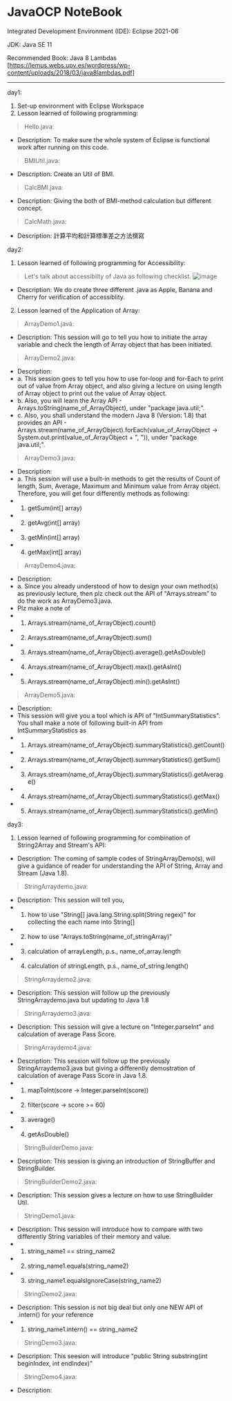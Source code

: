 # JavaOCP NoteBook
Integrated Development Environment (IDE): Eclipse 2021-06

JDK: Java SE 11

Recommended Book: Java 8 Lambdas [https://lemus.webs.upv.es/wordpress/wp-content/uploads/2018/03/java8lambdas.pdf]

------------------------------------------------------------------------------
day1:
1. Set-up environment with Eclipse Workspace
2. Lesson learned of following programming:
> Hello.java:
- Description: To make sure the whole system of Eclipse is functional work after running on this code.

> BMIUtil.java:
- Description: Create an Util of BMI.

> CalcBMI.java:
- Description: Giving the both of BMI-method calculation but different concept.

> CalcMath.java:
- Description: 計算平均和計算標準差之方法撰寫

day2: 
1. Lesson learned of following programming for Accessibility:
> Let's talk about accessibilty of Java as following checklist.
![image](https://user-images.githubusercontent.com/83496093/197315755-e25fed8a-5e11-420d-9f72-a5748a1fcd3b.png)

- Description: We do create three different .java as Apple, Banana and Cherry for verification of accessiblity.

2. Lesson learned of the Application of Array:
> ArrayDemo1.java:
- Description: This session will go to tell you how to initiate the array variable and check the length of Array object that has been initiated.

> ArrayDemo2.java:
- Description: 
- a. This session goes to tell you how to use for-loop and for-Each to print out of value from Array object, and also giving a lecture on using length of Array object to print out the value of Array object.
- b. Also, you will learn the Array API - Arrays.toString(name_of_ArrayObject), under "package java.util;".
- c. Also, you shall understand the modern Java 8 (Version: 1.8) that provides an API - Arrays.stream(name_of_ArrayObject).forEach(value_of_ArrayObject -> System.out.print(value_of_ArrayObject + ", ")), under "package java.util;".

> ArrayDemo3.java:
- Description:
- a. This session will use a built-in methods to get the results of Count of length, Sum, Average, Maximum and Minimum value from Array object. Therefore, you will get four differently methods as following:
- 1) getSum(int[] array)
- 2) getAvg(int[] array)
- 3) getMin(int[] array)
- 4) getMax(int[] array)

> ArrayDemo4.java:
- Description:
- a. Since you already understood of how to design your own method(s) as previously lecture, then plz check out the API of "Arrays.stream" to do the work as ArrayDemo3.java. 
- Plz make a note of 
- 1) Arrays.stream(name_of_ArrayObject).count()
- 2) Arrays.stream(name_of_ArrayObject).sum()
- 3) Arrays.stream(name_of_ArrayObject).average().getAsDouble()
- 4) Arrays.stream(name_of_ArrayObject).max().getAsInt()
- 5) Arrays.stream(name_of_ArrayObject).min().getAsInt()

> ArrayDemo5.java:
- Description:
- This session will give you a tool which is API of "IntSummaryStatistics". You shall make a note of following built-in API from IntSummaryStatistics as
- 1) Arrays.stream(name_of_ArrayObject).summaryStatistics().getCount()
- 2) Arrays.stream(name_of_ArrayObject).summaryStatistics().getSum()
- 3) Arrays.stream(name_of_ArrayObject).summaryStatistics().getAverage()
- 4) Arrays.stream(name_of_ArrayObject).summaryStatistics().getMax()
- 5) Arrays.stream(name_of_ArrayObject).summaryStatistics().getMin()


day3:
1. Lesson learned of following programming for combination of String2Array and Stream's API:
- Description: The coming of sample codes of StringArrayDemo(s), will give a guidance of reader for understanding the API of String, Array and Stream (Java 1.8).

> StringArraydemo.java:
- Description: This session will tell you, 
- 1) how to use "String[] java.lang.String.split(String regex)" for collecting the each name into String[]
- 2) how to use "Arrays.toString(name_of_stringArray)"
- 3) calculation of arrayLength, p.s., name_of_array.length
- 4) calculation of stringLength, p.s., name_of_string.length()


> StringArraydemo2.java:
- Description: This session will follow up the previously StringArraydemo.java but updating to Java 1.8

> StringArraydemo3.java:
- Description: This session will give a lecture on "Integer.parseInt" and calculation of average Pass Score.

> StringArraydemo4.java:
- Description: This session will follow up the previously StringArraydemo3.java but giving a differently demostration of calculation of average Pass Score in Java 1.8.
- 1) mapToInt(score -> Integer.parseInt(score))
- 2) filter(score -> score >= 60)
- 3) average()
- 4) getAsDouble()


> StringBuilderDemo.java:
- Description: This session is giving an introduction of StringBuffer and StringBuilder.

> StringBuilderDemo2.java:
- Description: This session gives a lecture on how to use StringBuilder Util.

> StringDemo1.java:
- Description: This session will introduce how to compare with two differently String variables of their memory and value.
- 1) string_name1 == string_name2
- 2) string_name1.equals(string_name2)
- 3) string_name1.equalsIgnoreCase(string_name2) 


> StringDemo2.java:
- Description: This session is not big deal but only one NEW API of .intern() for your reference
- 1) string_name1.intern() == string_name2

> StringDemo3.java:
- Description: This seesion will introduce "public String substring(int beginIndex, int endIndex)"

> StringDemo4.java:
- Description: 

